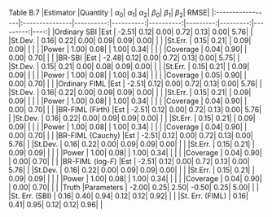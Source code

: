 Table B.7
|Estimator         |Quantity        | $\alpha_0$| $\alpha_1$| $\alpha_2$| $\beta_0$| $\beta_1$| $\beta_2$| RMSE|
|:-----------------|:---------------|----------:|----------:|----------:|---------:|---------:|---------:|----:|
|Ordinary SBI      |Est             |      -2.51|       0.12|       0.00|      0.72|      0.13|      0.00| 5.76|
|                  |St.Dev.         |       0.16|       0.22|       0.00|      0.09|      0.09|      0.00|     |
|                  |St.Err.         |       0.15|       0.21|           |      0.09|      0.09|          |     |
|                  |Power           |       1.00|       0.08|           |      1.00|      0.34|          |     |
|                  |Coverage        |       0.04|       0.90|           |      0.00|      0.70|          |     |
|BR-SBI            |Est             |      -2.48|       0.12|       0.00|      0.72|      0.13|      0.00| 5.75|
|                  |St.Dev.         |       0.15|       0.21|       0.00|      0.08|      0.09|      0.00|     |
|                  |St.Err.         |       0.15|       0.21|           |      0.09|      0.09|          |     |
|                  |Power           |       1.00|       0.08|           |      1.00|      0.34|          |     |
|                  |Coverage        |       0.05|       0.90|           |      0.00|      0.70|          |     |
|Ordinary FIML     |Est             |      -2.51|       0.12|       0.00|      0.72|      0.13|      0.00| 5.76|
|                  |St.Dev.         |       0.16|       0.22|       0.00|      0.09|      0.09|      0.00|     |
|                  |St.Err.         |       0.15|       0.21|           |      0.09|      0.09|          |     |
|                  |Power           |       1.00|       0.08|           |      1.00|      0.34|          |     |
|                  |Coverage        |       0.04|       0.90|           |      0.00|      0.70|          |     |
|BR-FIML (Firth)   |Est             |      -2.51|       0.12|       0.00|      0.72|      0.13|      0.00| 5.76|
|                  |St.Dev.         |       0.16|       0.22|       0.00|      0.09|      0.09|      0.00|     |
|                  |St.Err.         |       0.15|       0.21|           |      0.09|      0.09|          |     |
|                  |Power           |       1.00|       0.08|           |      1.00|      0.34|          |     |
|                  |Coverage        |       0.04|       0.90|           |      0.00|      0.70|          |     |
|BR-FIML (Cauchy)  |Est             |      -2.51|       0.12|       0.00|      0.72|      0.13|      0.00| 5.76|
|                  |St.Dev.         |       0.16|       0.22|       0.00|      0.09|      0.09|      0.00|     |
|                  |St.Err.         |       0.15|       0.21|           |      0.09|      0.09|          |     |
|                  |Power           |       1.00|       0.08|           |      1.00|      0.34|          |     |
|                  |Coverage        |       0.04|       0.90|           |      0.00|      0.70|          |     |
|BR-FIML (log-$F$) |Est             |      -2.51|       0.12|       0.00|      0.72|      0.13|      0.00| 5.76|
|                  |St.Dev.         |       0.16|       0.22|       0.00|      0.09|      0.09|      0.00|     |
|                  |St.Err.         |       0.15|       0.21|           |      0.09|      0.09|          |     |
|                  |Power           |       1.00|       0.08|           |      1.00|      0.34|          |     |
|                  |Coverage        |       0.04|       0.90|           |      0.00|      0.70|          |     |
|Truth             |Parameters      |      -2.00|       0.25|       2.50|     -0.50|      0.25|      5.00|     |
|                  |St. Err. (SBI)  |       0.16|       0.40|       0.94|      0.12|      0.12|      0.92|     |
|                  |St. Err. (FIML) |       0.16|       0.41|       0.95|      0.12|      0.12|      0.96|     |

